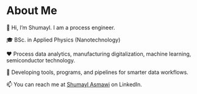 <p align="center">
    <h1>About Me</h1>
</p>



<p align="left">
👋 Hi, I’m Shumayl. I am a process engineer.
</p>

<p align="left">
🎓 BSc. in Applied Physics (Nanotechnology)
</p>


<p align="left">
❤️ Process data analytics, manufacturing digitalization, machine learning, semiconductor technology.
</p>


<p align="left">
🌱 Developing tools, programs, and pipelines for smarter data workflows.
</p>


<p align="left">

📫 You can reach me at [Shumayl Asmawi](https://www.linkedin.com/in/shumayl-111/) on LinkedIn.
    
</p>



<!---
A GitHub profile readme.
--->

